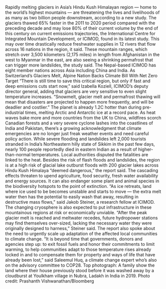 Rapidly melting glaciers in Asia’s Hindu Kush Himalayan region — home to the world’s highest mountains — are threatening the lives and livelihoods of as many as two billion people downstream, according to a new study.
The glaciers thawed 65% faster in the 2011 to 2020 period compared with the preceding decade and may lose 80% of their current volume by the end of this century on current emissions trajectories, the International Centre for Integrated Mountain Development, or ICIMOD, found in its latest study. This may over time drastically reduce freshwater supplies in 12 rivers that flow across 16 nations in the region, it said.
These mountain ranges, which stretch over 3,500 kilometers (2,175 miles) in length from Afghanistan in the west to Myanmar in the east, are also seeing a shrinking permafrost that can trigger more landslides, the study said. The Nepal-based ICIMOD has eight member nations across Asia including China and India.
As Switzerland’s Glaciers Melt, Alpine Nation Backs Climate Bill With Net Zero Target
“There is still time to save this critical region, but only if fast and deep emissions cuts start now,” said Izabella Koziell, ICIMOD’s deputy director general, adding that glaciers are very sensitive to even slight temperature increases. “Snowmelt, glacier melt and permafrost thawing will mean that disasters are projected to happen more frequently, and will be deadlier and costlier.”
The planet is already 1.2C hotter than during pre-industrial times, melting Arctic and Antarctic ice at a record pace. As heat waves bake more and more countries from the UK to China, wildfires scorch Canadian forests and a very severe cyclone lashes into the coastlines of India and Pakistan, there’s a growing acknowledgment that climate emergencies are no longer just freak weather events and need careful policy action. While severe flooding and landslides left 2,000 tourists stranded in India’s Northeastern hilly state of Sikkim in the past few days, nearly 100 people reportedly died in eastern Indian as a result of higher-than-normal temperatures. Local authorities disputed the fatalities are linked to the heat.
Besides the risk of flash floods and landslides, the region is at a high risk of glacial lake outburst floods with 200 glacier lakes across Hindu Kush Himalaya “deemed dangerous,” the report said. The cascading effects threaten to upend agriculture, food security, fresh water availability and energy sources. It can also endanger some plant and animal species in the biodiversity hotspots to the point of extinction.
“As ice retreats, land where ice used to be becomes unstable and starts to move — the extra melt water then has the potential to easily wash that away, resulting in destructive mass flows,” said Jakob Steiner, a research fellow at ICIMOD.
The changing cryosphere is also expected to put infrastructure in these mountainous regions at risk or economically unviable. “After the peak glacier melt is reached and meltwater recedes, future hydropower stations may find themselves over-sized, lacking the necessary water they were originally designed to harness,” Steiner said.
The report also spoke about the need to urgently scale up adaptation of the affected local communities to climate change.
“It is beyond time that governments, donors and agencies step up: to exit fossil fuels and honor their commitments to limit warming, to help communities adapt to those temperature rises already locked in and to compensate them for property and ways of life that have already been lost,” said Saleemul Huq, a climate change expert who’s also on the advisory committee to COP28.
Top photograph: A family show the land where their house previously stood before it was washed away by a cloudburst at Youlkham village in Nubra, Ladakh in India in 2019. Photo credit: Prashanth Vishwanathan/Bloomberg